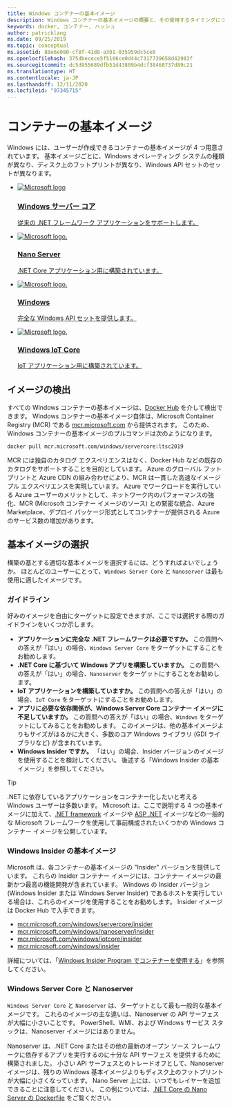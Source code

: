 ```yaml
---
title: Windows コンテナーの基本イメージ
description: Windows コンテナーの基本イメージの概要と、その使用するタイミングについて説明します。
keywords: docker, コンテナー, ハッシュ
author: patricklang
ms.date: 09/25/2019
ms.topic: conceptual
ms.assetid: 88e6e080-cf8f-41d8-a301-035959dc5ce0
ms.openlocfilehash: 375dbecece5f5166ce0d44c7317739658d42983f
ms.sourcegitcommit: dc5d955689dfb51d43809b4dcf38468737d89c21
ms.translationtype: HT
ms.contentlocale: ja-JP
ms.lasthandoff: 12/11/2020
ms.locfileid: "97345715"
---
```

# <a name="container-base-images"></a>コンテナーの基本イメージ

Windows には、ユーザーが作成できるコンテナーの基本イメージが 4 つ用意されています。 基本イメージごとに、Windows オペレーティング システムの種類が異なり、ディスク上のフットプリントが異なり、Windows API セットのセットが異なります。

<ul class="columns is-multiline has-margin-left-none has-margin-bottom-none has-padding-top-medium">
    <li class="column is-one-quarter has-padding-top-small-mobile has-padding-bottom-small">
        <a class="is-undecorated is-full-height is-block"
            href="https://hub.docker.com/_/microsoft-windows-servercore" data-linktype="external">
            <article class="card has-outline-hover is-relative is-full-height has-padding-none">
                    <div class="cardImageOuter bgdAccent1 has-padding-top-large has-padding-bottom-large has-padding-left-large has-padding-right-large">
                        <div class="cardImage centered has-padding-top-large has-padding-bottom-large has-padding-left-large has-padding-right-large">
                            <img src="media/Microsoft_logo.svg" alt="Microsoft logo" data-linktype="relative-path">
                        </div>
                    </div>
                <div class="card-content has-text-overflow-ellipsis has-padding-top-small">
                    <div class="has-padding-bottom-none">
                        <h3 class="is-size-4 has-margin-top-none has-margin-bottom-none has-text-primary">Windows サーバー コア</h3>
                    </div>
                    <div class="is-size-7 has-margin-top-small has-line-height-reset">
                        <p>従来の .NET フレームワーク アプリケーションをサポートします。</p>
                    </div>
                </div>
            </article>
        </a>
    </li>
    <li class="column is-one-quarter has-padding-top-small-mobile has-padding-bottom-small">
        <a class="is-undecorated is-full-height is-block"
            href="https://hub.docker.com/_/microsoft-windows-nanoserver" data-linktype="external">
            <article class="card has-outline-hover is-relative is-full-height has-padding-none">
                    <div class="cardImageOuter bgdAccent1 has-padding-top-large has-padding-bottom-large has-padding-left-large has-padding-right-large">
                        <div class="cardImage centered has-padding-top-large has-padding-bottom-large has-padding-left-large has-padding-right-large">
                            <img src="media/Microsoft_logo.svg" alt="Microsoft logo." data-linktype="relative-path">
                        </div>
                    </div>
                <div class="card-content has-text-overflow-ellipsis has-padding-top-small">
                    <div class="has-padding-bottom-none">
                        <h3 class="is-size-4 has-margin-top-none has-margin-bottom-none has-text-primary">Nano Server</h3>
                    </div>
                    <div class="is-size-7 has-margin-top-small has-line-height-reset">
                        <p>.NET Core アプリケーション用に構築されています。</p>
                    </div>
                </div>
            </article>
        </a>
    </li>
    <li class="column is-one-quarter has-padding-top-small-mobile has-padding-bottom-small">
        <a class="is-undecorated is-full-height is-block"
            href="https://hub.docker.com/_/microsoft-windows" data-linktype="external">
            <article class="card has-outline-hover is-relative is-full-height has-padding-none">
                    <div class="cardImageOuter bgdAccent1 has-padding-top-large has-padding-bottom-large has-padding-left-large has-padding-right-large">
                        <div class="cardImage centered has-padding-top-large has-padding-bottom-large has-padding-left-large has-padding-right-large">
                            <img src="media/Microsoft_logo.svg" alt="Microsoft logo." data-linktype="relative-path">
                        </div>
                    </div>
                <div class="card-content has-text-overflow-ellipsis has-padding-top-small">
                    <div class="has-padding-bottom-none">
                        <h3 class="is-size-4 has-margin-top-none has-margin-bottom-none has-text-primary">Windows</h3>
                    </div>
                    <div class="is-size-7 has-margin-top-small has-line-height-reset">
                        <p>完全な Windows API セットを提供します。</p>
                    </div>
                </div>
            </article>
        </a>
    </li>
    <li class="column is-one-quarter has-padding-top-small-mobile has-padding-bottom-small">
        <a class="is-undecorated is-full-height is-block"
            href="https://hub.docker.com/_/microsoft-windows-iotcore" data-linktype="external">
            <article class="card has-outline-hover is-relative is-full-height has-padding-none">
                    <div class="cardImageOuter bgdAccent1 has-padding-top-large has-padding-bottom-large has-padding-left-large has-padding-right-large">
                        <div class="cardImage centered has-padding-top-large has-padding-bottom-large has-padding-left-large has-padding-right-large">
                            <img src="media/Microsoft_logo.svg" alt="Microsoft logo." data-linktype="relative-path">
                        </div>
                    </div>
                <div class="card-content has-text-overflow-ellipsis has-padding-top-small">
                    <div class="has-padding-bottom-none">
                        <h3 class="is-size-4 has-margin-top-none has-margin-bottom-none has-text-primary">Windows IoT Core</h3>
                    </div>
                    <div class="is-size-7 has-margin-top-small has-line-height-reset">
                        <p>IoT アプリケーション用に構築されています。</p>
                    </div>
                </div>
            </article>
        </a>
    </li>
</ul>

## <a name="image-discovery"></a>イメージの検出

すべての Windows コンテナーの基本イメージは、[Docker Hub](https://hub.docker.com/_/microsoft-windows-base-os-images) を介して検出できます。 Windows コンテナーの基本イメージ自体は、Microsoft Container Registry (MCR) である [mcr.microsoft.com](https://azure.microsoft.com/services/container-registry/) から提供されます。 このため、Windows コンテナーの基本イメージのプルコマンドは次のようになります。

```code
docker pull mcr.microsoft.com/windows/servercore:ltsc2019
```

MCR には独自のカタログ エクスペリエンスはなく、Docker Hub などの既存のカタログをサポートすることを目的としています。 Azure のグローバル フットプリントと Azure CDN の組み合わせにより、MCR は一貫した高速なイメージ プル エクスペリエンスを実現しています。 Azure でワークロードを実行している Azure ユーザーのメリットとして、ネットワーク内のパフォーマンスの強化、MCR (Microsoft コンテナー イメージのソース) との緊密な統合、Azure Marketplace、デプロイ パッケージ形式としてコンテナーが提供される Azure のサービス数の増加があります。

## <a name="choosing-a-base-image"></a>基本イメージの選択

構築の基とする適切な基本イメージを選択するには、どうすればよいでしょうか。 ほとんどのユーザーにとって、`Windows Server Core` と `Nanoserver` は最も使用に適したイメージです。

### <a name="guidelines"></a>ガイドライン

 好みのイメージを自由にターゲットに設定できますが、ここでは選択する際のガイドラインをいくつか示します。

- **アプリケーションに完全な .NET フレームワークは必要ですか。** この質問への答えが「はい」の場合、`Windows Server Core` をターゲットにすることをお勧めします。
- **.NET Core に基づいて Windows アプリを構築していますか。** この質問への答えが「はい」の場合、`Nanoserver` をターゲットにすることをお勧めします。
- **IoT アプリケーションを構築していますか。** この質問への答えが「はい」の場合、`IoT Core` をターゲットにすることをお勧めします。
- **アプリに必要な依存関係が、Windows Server Core コンテナー イメージに不足していますか。** この質問への答えが「はい」の場合、`Windows` をターゲットにしてみることをお勧めします。 このイメージは、他の基本イメージよりもサイズがはるかに大きく、多数のコア Windows ライブラリ (GDI ライブラリなど) が含まれています。
- **Windows Insider ですか。** 「はい」の場合、Insider バージョンのイメージを使用することを検討してください。 後述する「Windows Insider の基本イメージ」を参照してください。

> [!TIP]
> .NET に依存しているアプリケーションをコンテナー化したいと考える Windows ユーザーは多数います。 Microsoft は、ここで説明する 4 つの基本イメージに加えて、[.NET framework](https://hub.docker.com/_/microsoft-dotnet-framework) イメージや [ASP .NET](https://hub.docker.com/_/microsoft-dotnet-framework-aspnet/) イメージなどの一般的な Microsoft フレームワークを使用して事前構成されたいくつかの Windows コンテナー イメージを公開しています。

### <a name="base-images-for-windows-insiders"></a>Windows Insider の基本イメージ

Microsoft は、各コンテナーの基本イメージの "Insider" バージョンを提供しています。 これらの Insider コンテナー イメージには、コンテナー イメージの最新かつ最高の機能開発が含まれています。 Windows の Insider バージョン (Windows Insider または Windows Server Insider) であるホストを実行している場合は、これらのイメージを使用することをお勧めします。 Insider イメージは Docker Hub で入手できます。

- [mcr.microsoft.com/windows/servercore/insider](https://hub.docker.com/_/microsoft-windows-servercore-insider)
- [mcr.microsoft.com/windows/nanoserver/insider](https://hub.docker.com/_/microsoft-windows-nanoserver-insider)
- [mcr.microsoft.com/windows/iotcore/insider](https://hub.docker.com/_/microsoft-windows-iotcore-insider)
- [mcr.microsoft.com/windows/insider](https://hub.docker.com/_/microsoft-windows-insider)

詳細については、「[Windows Insider Program でコンテナーを使用する](../deploy-containers/insider-overview.md)」を参照してください。

### <a name="windows-server-core-vs-nanoserver"></a>Windows Server Core と Nanoserver

`Windows Server Core` と `Nanoserver` は、ターゲットとして最も一般的な基本イメージです。 これらのイメージの主な違いは、Nanoserver の API サーフェスが大幅に小さいことです。 PowerShell、WMI、および Windows サービス スタックは、Nanoserver イメージにはありません。

Nanoserver は、.NET Core またはその他の最新のオープン ソース フレームワークに依存するアプリを実行するのに十分な API サーフェス を提供するために構築されました。 小さい API サーフェスとのトレードオフとして、Nanoserver イメージは、残りの Windows 基本イメージよりもディスク上のフットプリントが大幅に小さくなっています。 Nano Server 上には、いつでもレイヤーを追加できることに注意してください。 この例については、[.NET Core の Nano Server の Dockerfile](https://github.com/dotnet/dotnet-docker/blob/master/src/sdk/2.1/nanoserver-1909/amd64/Dockerfile) をご覧ください。
